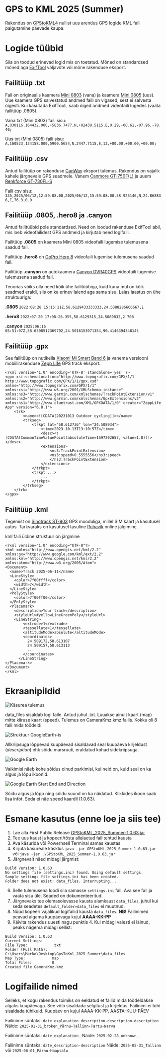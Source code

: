 # GPS to KML 2025 (Summer)

Rakendus on [GPStoKML4](https://github.com/OkramL/GPStoKML4) nullist uus arendus GPS logide 
KML faili paigutamine päevade kaupa.

# Logide tüübid

Siia on toodud erinevad logid mis on toetatud. Mõned on standardsed mõned aga [ExifTool](https://exiftool.org/)
väljavõte või mõne rakenduse eksport.

## Failitüüp .txt
Fail on originaalis kaamera [Mini 0803](https://www.google.com/search?q=Mini+0803) (vana) ja 
kaamera [Mini 0805](https://www.amacam.net/car-cameras/am-m81/) (uus). Uue kaamera GPS salvestatud andmed faili on 
vigased, sest ei salvesta õigesti. Kui kasutada ExifTooli, saab õiged andmed videofaili lugedes (vaata failitüüp .0805).

Vana txt (Mini 0803) faili sisu:
```A,030116,164432.000,+5836.7477,N,+02430.5115,E,0.29,-00.61,-07.96,-78.40;```

Uus txt (Mini 0805) faili sisu:
```A,160523,134158.000,5900.5654,N,2447.7115,E,13,+00.00,+00.00,+00.00;```

## Failitüüp .csv
Antud failitüüp on rakenduse [CanWay](https://canway.software.informer.com/) eksport tulemus. Rakendus on vajalik kahele 
järgnevale GPS seadmele.
Vanem [Canmore GT-750F(L)](https://canadagps.ca/products/canmore-gt-750fl-bluetooth-usb-dual-interfaces-gps-receiver-data-logger-sirf-4-low-power-consumption-gps-chipsetset-waas-a-gps-250k-waypoints-bluetooth-v2-0-connects-up-to-10-meters)
ja uuem [Renkforce GT-730FL-S](https://www.conrad.com/en/p/gps-logger-renkforce-gt-730fl-s-black-373686.html?srsltid=AfmBOopvpY2oMGGUS4OyublOUwh1Vsuz7fH-iENl_a1F0dcvahKfzegs)

Faili csv sisu:
```335,2025/06/12,12:59:08.00,2025/06/12,15:59:08.00,58.925146,N,24.868836,E,76.3,0.0```

## Failitüüp .0805, .hero8 ja .canyon
Antud failitüübid pole standardsed. Need on loodud rakenduse ExifTool abil, mis loeb videofailidest GPS andmeid ja 
kirjutab need logifaili.

Failitüüp **.0805** on kaamera Mini 0805 videofaili lugemise tulemusena saadud fail. 

Failitüüp **.hero8** on [GoPro Hero 8](https://gopro.com/en/us/update/hero8-black) videofaili lugemise tulemusena saadud 
fail.

Failitüüp **.canyon** on autokaamera [Canyon DVR40GPS](https://canyon.eu/product/cnd-dvr40gps/) videofaili lugemise 
tulemusena saadud fail.

Teoorias võiks olla need kõik ühe failitüübiga, kuid kuna mul on kõik seadmed eraldi, siis on ka erinev laiend aga sama 
sisu. Laias laastus on ühe struktuuriga:

**.0805**   ```2022:08:28 15:15:11Z,58.6129433333333,24.5088286666667,1```

**.hero8**  ```2022:07:20 17:08:26.355,58.6129315,24.5089832,2.708```

**.canyon** ```2025:06:16 05:51:07Z,58.6308512369792,24.5016153971354,90.4146394348145```

## Failitüüp .gpx
See failitüüp on nutikella [Xiaomi Mi Smart Band 6](https://www.mi.com/global/product/mi-smart-band-6/) ja vanema 
versiooni mobiilirakenduse [Zepp Life](https://play.google.com/store/apps/details?id=com.xiaomi.hm.health) GPS track 
eksport. 
```
<?xml version='1.0' encoding='UTF-8' standalone='yes' ?>
<gpx xsi:schemaLocation="http://www.topografix.com/GPX/1/1 http://www.topografix.com/GPX/1/1/gpx.xsd" xmlns="http://www.topografix.com/GPX/1/1" xmlns:xsi="http://www.w3.org/2001/XMLSchema-instance" xmlns:ns3="http://www.garmin.com/xmlschemas/TrackPointExtension/v1" xmlns:ns2="http://www.garmin.com/xmlschemas/GpxExtensions/v3" xmlns:ns1="http://www.cluetrust.com/XML/GPXDATA/1/0" creator="ZeppLife App" version="6.8.1">
    <trk>
        <name><![CDATA[20231013 Outdoor cycling]]></name>
        <trkseg>
            <trkpt lat="58.612736" lon="24.508934">
                <time>2023-10-13T13:10:57Z</time>
                <desc><![CDATA[CommonTimeValuePoint(absoluteTime=1697202657, value=1.8)]]></desc>
                <extensions>
                    <ns3:TrackPointExtension>
                    <ns3:speed>0.5555556</ns3:speed>
                    </ns3:TrackPointExtension>
                </extensions>
            </trkpt>
            <trkpt ...>
                ...
            </trkpt>
        </trkseg>
    </trk>
</gpx>	
```

## Failitüüp .kml
Tegemist on [Sinotrack ST-903](https://www.google.com/search?q=Sinotrack+ST-903) GPS mooduliga, millel SIM kaart ja 
kasutusel autos. Tarkvaraks on kasutusel tasuline [Ruhavik](https://ruhavik.com/en) online jälgimine. 

kml faili üldine struktuur on järgmine
```
<?xml version="1.0" encoding="UTF-8"?>
<kml xmlns="http://www.opengis.net/kml/2.2" xmlns:gx="http://www.google.com/kml/ext/2.2" xmlns:kml="http://www.opengis.net/kml/2.2" xmlns:atom="http://www.w3.org/2005/Atom">
<Document>
  <name>Track 2025-06-11</name>
  <LineStyle>
    <color>7f00ffff</color>
    <width>7</width>
  </LineStyle>
  <PolyStyle>
    <color>7f00ff00</color>
  </PolyStyle>
  <Placemark>
    <description>Your track</description>
    <styleUrl>#yellowLineGreenPoly</styleUrl>
    <LineString>
        <extrude>1</extrude>
        <tessellate>1</tessellate>
        <altitudeMode>absolute</altitudeMode>
        <coordinates>
          24.509172,58.613107
          24.509157,58.613113
          ...
        </coordinates>  
      </LineString>
</Placemark>
</Document>
</kml>
```

# Ekraanipildid
![Käsurea tulemus](Screenshots/ScreenShot_cmd_result.png)

data_files sisaldab logi faile. Antud juhul .txt. Luuakse ainult kaart (map) mitte kiiruse kaart (speed). 
Tulemus on CameraKmz.kmz failis. Kokku oli 8 faili mida töödeldi.

![Struktuur GoogleEarth-is](Screenshots/Screenshot_tree.png)

Allkriipsuga lõppevad kuupäevad sisaldavad seal kuupäeva kirjeldust (_description_) ehk sõidu marsruuti, eraldatud 
kohad sidekriipsuga.

![Google Earth](Screenshots/Screenshot_map.png)

Vaikimisi näeb kohe sõidus olnud parkimisi, kui neid on, kuid seal on ka algus ja lõpu ikoonid.

![Google Earth Start End and Direction](Screenshots/Screnshot_start_end_direction.png)

Sõidu algus ja lõpp ning sõidu suund on ka näidatud. Klikkides ikoon saab lisa infot. Seda ei näe speed kaardil (1.0.63).

# Esmane kasutus (enne loe ja siis tee)

1. Lae alla First Public Release [GPStoKML_2025_Summer-1.0.63.jar](https://github.com/OkramL/GPStoKML_2025_Summer/releases/tag/1.0.63)
2. Tee uus kaust ja kopeeri/tõsta allalaetud fail tehtud kausta
3. Ava käsurida või Powerhsell Terminal samas kaustas
4. Kirjuta käsureale käsklus ```java -jar GPStoKML_2025_Summer-1.0.63.jar``` või ```java -jar .\GPStoKML_2025_Summer-1.0.63.jar```
5. Järgnevalt näed midagi järgmist: 
```
Build Version: 1.0.63
No settings file (settings.ini) found. Using default settings.
Sample settings file settings.ini has been created.
Folder does not exist: data_files. Interrupting...
```
6. Selle tulemusena loodi siia samasse ```settings.ini``` fail. Ava see fail ja vaata sisu üle. Seaded on dokumenteeritud.
7. Järgnevaks tee olemasolevasse kausta alamkaust ```data_files```, juhul kui seda seadetes ```default_folder=data_files``` ei muutnud.
8. Nüüd kopeeri vajalikud logifailid kausta ```data_files```. **NB!** Failinimed peavad algama kuupäevaga kujul **AAAA-KK-PP**
9. Käivita rakendus uuesti nagu punktis 4. Kui midagi valesti ei läinud, peaks nägema midagi sellist:
```
Build Version: 1.0.63
Current Settings:
File Type:           .txt
Folder (Full Path):  C:\Users\Marko\Desktop\GpsToKml_2025_Summer\data_files
Map Type:            map
Total Files:         8
Created file CameraKmz.kmz
```

# Logifailide nimed

Selleks, et kogu rakendus toimiks on eeldatud et failid mida töödeldakse algaks kuupäevaga. See võib sisaldada 
selgitust ja kirjeldus. Failinimi ei tohi sisaldada tühikuid. Kuupäev on kujul AAAA-KK-PP, AASTA-KUU-PÄEV

Failinime süntaks: ```date_explanation_description-description-description```
Näide: ```2025-01-31_broken_Pärnu-Tallinn-Tartu-Narva```

Failinime süntaks: ```date_explanation_```
Näide: ```2025-02-28_unknown_```

Failinime süntaks: ```date_description-description```
Näide: ```2025-05-31_Tallinn``` või ```2025-06-01_Pärnu-Haapsalu```

